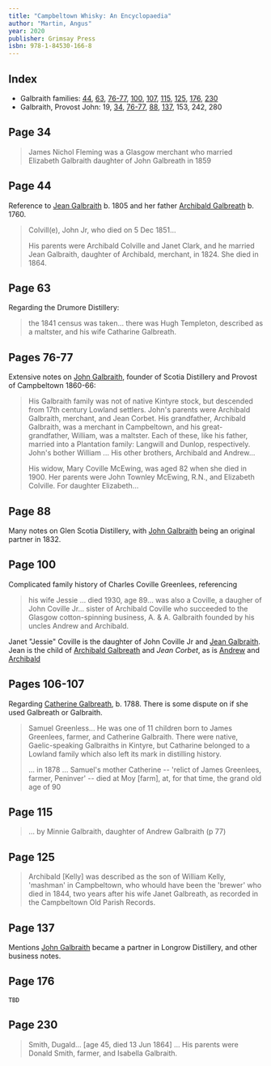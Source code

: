 ```yaml
---
title: "Campbeltown Whisky: An Encyclopaedia"
author: "Martin, Angus"
year: 2020
publisher: Grimsay Press
isbn: 978-1-84530-166-8
---
```


## Index

* Galbraith families: [44](#page-44), [63](#page-63), [76-77](#pages-76-77), [100](#page-100), [107](#pages-106-107), [115](#page-115), [125](#page-125), [176](#page-176), [230](#page-230)
* Galbraith, Provost John: 19, [34](#page-34), [76-77](#pages-76-77), [88](#page-88), [137](#page-137), 153, 242, 280

## Page 34

> James Nichol Fleming was a Glasgow merchant who married Elizabeth Galbraith daughter of John Galbreath in 1859


## Page 44

Reference to [Jean Galbraith](/people/galbraith-jean-1805.md) b. 1805 and her father [Archibald Galbreath](/people/galbreath-archibald-1760.md) b. 1760.

> Colvill(e), John Jr, who died on 5 Dec
> 1851...
>
> His parents were Archibald Colville and Janet Clark, and
> he married Jean Galbraith, daughter of Archibald, merchant,
> in 1824. She died in 1864.

## Page 63

Regarding the Drumore Distillery:

> the 1841 census was taken... there was Hugh Templeton,
> described as a maltster, and his wife Catharine Galbreath.
   
## Pages 76-77

Extensive notes on [John Galbraith](/people/galbraith-john-1809.md), founder of Scotia Distillery and Provost of Campbeltown 1860-66:

> His Galbraith family was not of native Kintyre stock, 
> but descended from 17th century Lowland settlers. John's
> parents were Archibald Galbraith, merchant, and Jean
> Corbet. His grandfather, Archibald Galbraith, was a
> merchant in Campbeltown, and his great-grandfather,
> William, was a maltster. Each of these, like his father,
> married into a Plantation family: Langwill and Dunlop,
> respectively. John's bother William ...  His other brothers,
> Archibald and Andrew...
>
> His widow, Mary Coville McEwing, was aged 82 when she died
> in 1900. Her parents were John Townley McEwing, R.N., and 
> Elizabeth Colville. For daughter Elizabeth...

## Page 88

Many notes on Glen Scotia Distillery, with [John Galbraith](/people/galbraith-john-1809.md) being an original partner in 1832.

## Page 100

Complicated family history of Charles Coville Greenlees, referencing

> his wife Jessie ... died 1930, age 89... was also a Coville, a daugher of John Coville Jr... sister of Archibald Coville
> who succeeded to the Glasgow cotton-spinning business, A. & A. Galbraith founded by his uncles 
> Andrew and Archibald.

Janet "Jessie" Coville is the daughter of John Coville Jr and [Jean Galbraith](/people/galbraith-jean-1805.md).  Jean is the child of [Archibald Galbreath](galbreath-archibald-1760.md) and *Jean Corbet*, as is  [Andrew](/people/galbraith-andrew-1799.md) and [Archibald](/people/galbraith-archibald-1807.md)

## Pages 106-107
 
 Regarding [Catherine Galbreath](/people/galbreath-catherine-1788.md), b. 1788.  There is some dispute on if she used Galbreath or Galbraith.
 
> Samuel Greenless...  He was one of 11 children born to
> James Greenlees, farmer, and Catherine Galbraith. There were
> native, Gaelic-speaking Galbraiths in Kintyre, but Catharine
> belonged to a Lowland family which also left its mark in
> distilling history.
>
> ... in 1878 ... Samuel's mother Catherine -- 'relict of 
> James Greenlees, farmer, Peninver' -- died at Moy [farm],
> at, for that time, the grand old age of 90

## Page 115

> ... by Minnie Galbraith, daughter of Andrew Galbraith (p 77)
   
## Page 125

> Archibald [Kelly] was described as the son of William Kelly,
> 'mashman' in Campbeltown, who whould have been the 'brewer'
> who died in 1844, two years after his wife Janet Galbreath,
> as recorded in the Campbeltown Old Parish Records.
 
## Page 137

Mentions [John Galbraith](/people/galbraith-john-1809.md) became a partner in Longrow Distillery, and other business notes.

## Page 176

    TBD

## Page 230

> Smith, Dugald... [age 45, died 13 Jun 1864] ... His parents
> were Donald Smith, farmer, and Isabella Galbraith.
